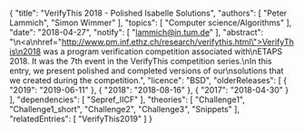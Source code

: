 {
    "title": "VerifyThis 2018 - Polished Isabelle Solutions",
    "authors": [
        "Peter Lammich",
        "Simon Wimmer"
    ],
    "topics": [
        "Computer science/Algorithms"
    ],
    "date": "2018-04-27",
    "notify": [
        "lammich@in.tum.de"
    ],
    "abstract": "\n<a\nhref=\"http://www.pm.inf.ethz.ch/research/verifythis.html\">VerifyThis\n2018</a> was a program verification competition associated with\nETAPS 2018. It was the 7th event in the VerifyThis competition series.\nIn this entry, we present polished and completed versions of our\nsolutions that we created during the competition.",
    "licence": "BSD",
    "olderReleases": [
        {
            "2019": "2019-06-11"
        },
        {
            "2018": "2018-08-16"
        },
        {
            "2017": "2018-04-30"
        }
    ],
    "dependencies": [
        "Sepref_IICF"
    ],
    "theories": [
        "Challenge1",
        "Challenge1_short",
        "Challenge2",
        "Challenge3",
        "Snippets"
    ],
    "relatedEntries": [
        "VerifyThis2019"
    ]
}